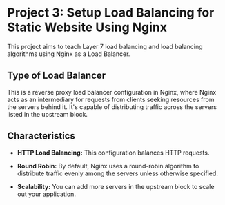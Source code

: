 # Project 3: Setup Load Balancing for Static Website Using Nginx

This project aims to teach Layer 7 load balancing and load balancing algorithms using Nginx as a Load Balancer.

## Type of Load Balancer

This is a reverse proxy load balancer configuration in Nginx, where Nginx acts as an intermediary for requests from clients seeking resources from the servers behind it. It's capable of distributing traffic across the servers listed in the upstream block.

## Characteristics

- **HTTP Load Balancing:** This configuration balances HTTP requests.

- **Round Robin:** By default, Nginx uses a round-robin algorithm to distribute traffic evenly among the servers unless otherwise specified.

- **Scalability:** You can add more servers in the upstream block to scale out your application.